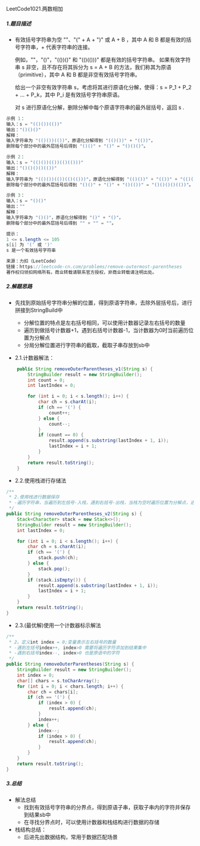 LeetCode1021.两数相加



##### 1.题目描述

- 有效括号字符串为空 ""、"(" + A + ")" 或 A + B ，其中 A 和 B 都是有效的括号字符串，+ 代表字符串的连接。

  例如，""，"()"，"(())()" 和 "(()(()))" 都是有效的括号字符串。
如果有效字符串 s 非空，且不存在将其拆分为 s = A + B 的方法，我们称其为原语（primitive），其中 A 和 B 都是非空有效括号字符串。
  
  给出一个非空有效字符串 s，考虑将其进行原语化分解，使得：s = P_1 + P_2 + ... + P_k，其中 P_i 是有效括号字符串原语。
  
  对 s 进行原语化分解，删除分解中每个原语字符串的最外层括号，返回 s .
  

~~~java
示例 1：
输入：s = "(()())(())"
输出："()()()"
解释：
输入字符串为 "(()())(())"，原语化分解得到 "(()())" + "(())"，
删除每个部分中的最外层括号后得到 "()()" + "()" = "()()()"。

示例 2：
输入：s = "(()())(())(()(()))"
输出："()()()()(())"
解释：
输入字符串为 "(()())(())(()(()))"，原语化分解得到 "(()())" + "(())" + "(()(()))"，
删除每个部分中的最外层括号后得到 "()()" + "()" + "()(())" = "()()()()(())"。

示例 3：
输入：s = "()()"
输出：""
解释：
输入字符串为 "()()"，原语化分解得到 "()" + "()"，
删除每个部分中的最外层括号后得到 "" + "" = ""。

提示：
1 <= s.length <= 105
s[i] 为 '(' 或 ')'
s 是一个有效括号字符串

来源：力扣（LeetCode）
链接：https://leetcode-cn.com/problems/remove-outermost-parentheses
著作权归领扣网络所有。商业转载请联系官方授权，非商业转载请注明出处。
~~~

##### 2.解题思路

- 先找到原始括号字符串分解的位置，得到原语字符串，去除外层括号后，进行拼接到StringBuild中
  - 分解位置的特点是左右括号相同，可以使用计数器记录左右括号的数量
  - 遍历到做括号计数器+1，遇到右括号计数器-1，当计数器为0时当前遍历位置为分解点
  - 分局分解位置进行字符串的截取，截取子串存放到sb中

- 2.1.计数器解法：

```java
    public String removeOuterParentheses_v1(String s) {
        StringBuilder result = new StringBuilder();
        int count = 0;
        int lastIndex = 0;

        for (int i = 0; i < s.length(); i++) {
            char ch = s.charAt(i);
            if (ch == '(') {
                count++;
            } else {
                count--;
            }
            if (count == 0) {
                result.append(s.substring(lastIndex + 1, i));
                lastIndex = i + 1;
            }
        }
        return result.toString();
    }
```

- 2.2.使用栈进行存储法

```java
/**
 * 2.使用栈进行数据保存
 * -遍历字符串，当遍历到左括号-入栈，遇到右括号-出栈，当栈为空时遍历位置为分解点，进行切分截取操作
 */
public String removeOuterParentheses_v2(String s) {
    Stack<Character> stack = new Stack<>();
    StringBuilder result = new StringBuilder();
    int lastIndex = 0;

    for (int i = 0; i < s.length(); i++) {
        char ch = s.charAt(i);
        if (ch == '(') {
            stack.push(ch);
        } else {
            stack.pop();
        }
        if (stack.isEmpty()) {
            result.append(s.substring(lastIndex + 1, i));
            lastIndex = i + 1;
        }
    }
    return result.toString();
}
```

- 2.3.(最优解)使用一个计数器标示解法

```java
/**
 * 2。定义int index = 0;变量表示左右括号的数量
 * -遇到左括号index++, index>0 需要将遍历字符添加到结果集中
 * -遇到右括号index--, index>0 也是原语中的字符
 */
public String removeOuterParentheses(String s) {
    StringBuilder result = new StringBuilder();
    int index = 0;
    char[] chars = s.toCharArray();
    for (int i = 0; i < chars.length; i++) {
        char ch = chars[i];
        if (ch == '(') {
            if (index > 0) {
                result.append(ch);
            }
            index++;
        } else {
            index--;
            if (index > 0) {
                result.append(ch);
            }
        }
    }
    return result.toString();
}
```

##### 3.总结

- 解法总结
  - 找到有效括号字符串的分界点，得到原语子串，获取子串内的字符并保存到结果sb中
  - 在寻找分界点时，可以使用计数器和栈结构进行数据的存储
- 栈结构总结：
  - 后进先出数据结构，常用于数据匹配场景

